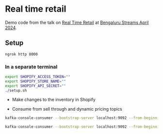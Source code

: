 # Real time retail

Demo code from the talk on [Real Time Retail](https://youtu.be/UXuplv4MKWI) at [Bengaluru Streams April 2024](https://platformatory.io/events/2024-04-bengaluru-streams-april/).

## Setup

```sh
ngrok http 8000
```

### In a separate terminal

```sh
export SHOPIFY_ACCESS_TOKEN=""
export SHOPIFY_STORE_NAME=""
export SHOPIFY_API_SECRET=""
./setup.sh
```

- Make changes to the inventory in Shopify

- Consume from sell through and dynamic pricing topics

```sh
kafka-console-consumer --bootstrap-server localhost:9092 --from-beginning --topic SellThroughConnnector-success | jq
```

```sh
kafka-console-consumer --bootstrap-server localhost:9092 --from-beginning --topic DynamicPricingConnnector-success | jq
```
